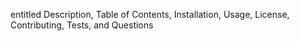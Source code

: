  entitled Description, Table of Contents, Installation, Usage, License, Contributing, Tests, and Questions

 